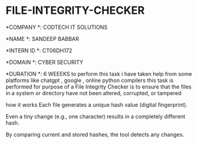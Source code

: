 # FILE-INTEGRITY-CHECKER

*COMPANY *: CODTECH IT SOLUTIONS

*NAME *: SANDEEP BABBAR

*INTERN ID *: CT06DH172

*DOMAIN *: CYBER SECURITY

*DURATION *: 6 WEEEKS
to perform this task i have taken help from some platforms like chatgpt , google , online python compilers this task is performed for purpose of a File Integrity Checker is to ensure that the files in a system or directory have not been altered, corrupted, or tampered 

how it works 
Each file generates a unique hash value (digital fingerprint).

Even a tiny change (e.g., one character) results in a completely different hash.

By comparing current and stored hashes, the tool detects any changes.



